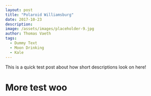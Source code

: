 ```yaml
---
layout: post
title: "Polaroid Williamsburg"
date: 2017-10-23
description: 
image: /assets/images/placeholder-9.jpg
author: Thomas Vaeth
tags: 
  - Dummy Text
  - Moon Drinking
  - Kale
---
```

This is a quick test post about how short descriptions look on here!

# More test woo